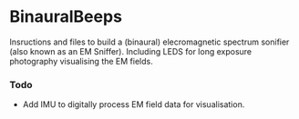 # BinauralBeeps
Insructions and files to build a (binaural) elecromagnetic spectrum sonifier (also known as an EM Sniffer). Including LEDS for long exposure photography visualising the EM fields. 

### Todo
* Add IMU to digitally process EM field data for visualisation.

